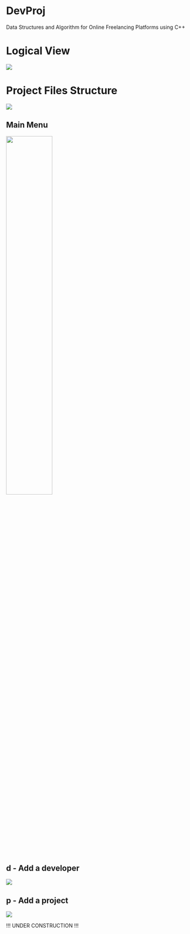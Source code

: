 # DevProj
Data Structures and Algorithm for Online Freelancing Platforms using C++ 
<h1>Logical View</h1>
<img src="https://github.com/trixtipsfix/DevProj/assets/69011613/d7dc9840-7079-45b8-bcfd-733d655c2390">
<h1>Project Files Structure </h1>
<img src="https://github.com/trixtipsfix/DevProj/assets/69011613/c7ce5167-1e75-4d81-bbca-bfc8290221fb">

 
<h2>Main Menu</h2>
<img src="https://github.com/trixtipsfix/DevProj/assets/69011613/4155b101-7d40-4b58-a8df-d141f24044cf" width="50%" height="auto">
<h2>d - Add a developer</h2>
<img src="https://github.com/trixtipsfix/DevProj/assets/69011613/f49384ba-c2d8-4abe-af58-372dd401aed5">
<h2>p - Add a project</h2>
<img src="https://github.com/trixtipsfix/DevProj/assets/69011613/79e1cd16-978e-47b5-97eb-1bb9ce8e76cb">

!!!  UNDER CONSTRUCTION !!!
